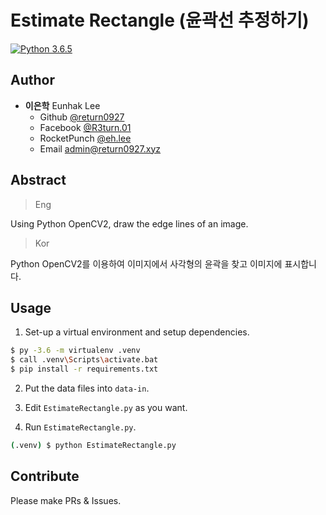 # Estimate Rectangle (윤곽선 추정하기)
[![Python 3.6.5](https://img.shields.io/badge/python-3.7-blue.svg)](https://www.python.org/downloads/release/python-365/)

## Author
- __이은학__ Eunhak Lee
    - Github [@return0927](https://github.com/return0927)
    - Facebook [@R3turn.01](https://fb.com/R3turn.01)
    - RocketPunch [@eh.lee](https://www.rocketpunch.com/@eh.lee)
    - Email [admin@return0927.xyz](mailto:admin@return0927.xyz)

## Abstract
> Eng

Using Python OpenCV2, draw the edge lines of an image.

> Kor

Python OpenCV2를 이용하여 이미지에서 사각형의 윤곽을 찾고 이미지에 표시합니다.


## Usage
1. Set-up a virtual environment and setup dependencies.
```sh
$ py -3.6 -m virtualenv .venv
$ call .venv\Scripts\activate.bat
$ pip install -r requirements.txt
```

2. Put the data files into `data-in`.

3. Edit `EstimateRectangle.py` as you want.

4. Run `EstimateRectangle.py`.
```sh
(.venv) $ python EstimateRectangle.py
```

## Contribute
Please make PRs & Issues.